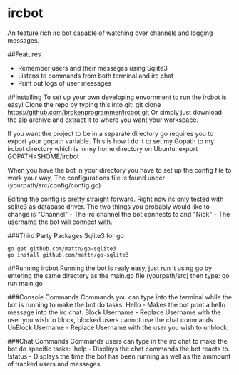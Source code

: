 # ircbot
An feature rich irc bot capable of watching over channels and logging messages.

##Features
* Remember users and their messages using Sqlite3
* Listens to commands from both terminal and irc chat
* Print out logs of user messages

##Installing
To set up your own developing envornment to run the ircbot is easy!
Clone the repo by typing this into git:
	git clone https://github.com/brokenprogrammer/ircbot.git
Or simply just download the zip archive and extract it to where you want your workspace.

If you want the project to be in a separate directory go requires you to export your gopath variable.
This is how i do it to set my Gopath to my ircbot directory which is in my home directory on Ubuntu:
	export GOPATH=$HOME/ircbot

When you have the bot in your directory you have to set up the config file to work your way, The configurations
file is found under (yourpath/src/config/config.go)

Editing the config is pretty straight forward. Right now its only tested with sqlite3 as database driver. The two things you probably would like to change is "Channel" - The irc channel the bot connects to and "Nick" - The username the bot will connect with.

###Third Party Packages
Sqlite3 for go

	go get github.com/mattn/go-sqlite3
	go install github.com/mattn/go-sqlite3

##Running ircbot
Running the bot is realy easy, just run it using go by entering the same directory as the main.go file (yourpath/src)
then type:
	go run main.go

###Console Commands
Commands you can type into the terminal while the bot is running to make the bot do tasks:
	Hello - Makes the bot print a hello message into the irc chat.
	Block Username - Replace Username with the user you wish to block, blocked users cannot use the chat commands.
	UnBlock Username - Replace Username with the user you wish to unblock.

###Chat Commands
Commands users can type in the irc chat to make the bot do specific tasks:
	!help - Displays the chat commands the bot reacts to.
	!status - Displays the time the bot has been running as well as the ammount of tracked users and messages.
